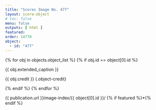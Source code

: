 ```yaml
---
title: "Scores Image No. 477"
layout: score-object
# toc: false
menu: false
outputs: [ html ]
featured: 
order: 14770
object:
  - id: "477"
---
```


{% for obj in objects.object_list %}
{% if obj.id == object[0].id %}

{{ obj.extended_caption }}

{{ obj.credit }} {.object-credit}

{% endif %}
{% endfor %}

<div class="object-credit object-url is-print-only">

{{ publication.url }}image-index/{{ object[0].id }}/ {% if featured %}*{% endif %}

</div>
